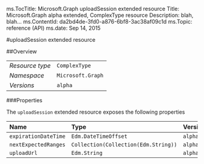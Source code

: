ms.TocTitle: Microsoft.Graph uploadSession extended resource
Title: Microsoft.Graph alpha  extended, ComplexType resource
Description: blah, blah...
ms.ContentId: da2bd4de-3fd0-a876-6bf8-3ac38af09c1d
ms.Topic: reference (API)
ms.date: Sep 14, 2015

#uploadSession extended resource

 



<a name="msg-complex-type-uploadSession"> </a>
##Overview

|  |  | 
| :-- | :-- | 
| _Resource type_ | `ComplexType` | 
| _Namespace_ | `Microsoft.Graph` | 
| _Versions_ | `alpha` | 


###Properties

The `uploadSession` extended resource exposes the following properties 

| Name | Type | Versions | Nullable | Unicode | Comments | 
| :-- | :-- | :-- | :-- | :-- | :-- | 
| `expirationDateTime` | `Edm.DateTimeOffset` | `alpha` | `false` | `n/a` |  | 
| `nextExpectedRanges` | `Collection(Collection(Edm.String))` | `alpha` | `true` | `false` |  | 
| `uploadUrl` | `Edm.String` | `alpha` | `true` | `false` |  | 




